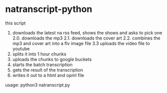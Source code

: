 # natranscript-python

this script 

1. downloads the latest na rss feed, shows the shows and asks to pick one
2.0. downloads the mp3
2.1. downloads the cover art
2.2. combines the mp3 and cover art into a flv image file
3.3 uploads the video file to youtube
3. splits it into 1 hour chunks
4. uploads the chunks to google buckets
5. starts the batch transcription
6. gets the result of the transcription
7. writes it out to a html and opml file

usage: python3 natranscript.py


